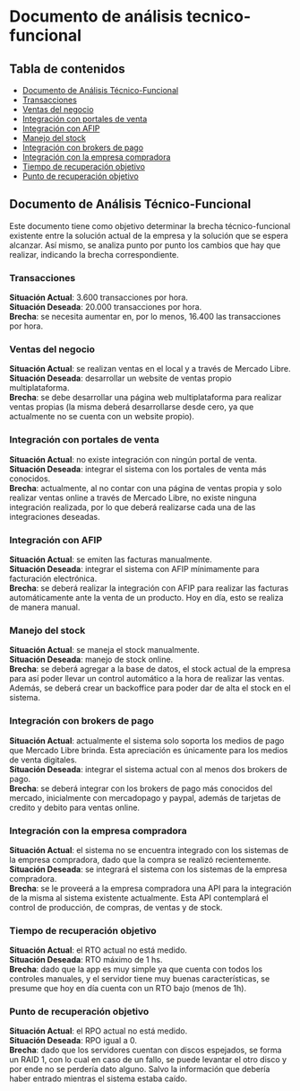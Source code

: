 # Documento de análisis tecnico-funcional

## Tabla de contenidos
- [Documento de Análisis Técnico-Funcional](#documento-de-análisis-técnico-funcional)
- [Transacciones](#Transacciones)
- [Ventas del negocio](#Ventas-del-negocio)
- [Integración con portales de venta](#Integración-con-portales-de-venta)
- [Integración con AFIP](#Integración-con-AFIP)
- [Manejo del stock](#Manejo-del-stock)
- [Integración con brokers de pago](#Integración-con-brokers-de-pago)
- [Integración con la empresa compradora](#Integración-con-la-empresa-compradora)
- [Tiempo de recuperación objetivo](#Tiempo-de-recuperación-objetivo)
- [Punto de recuperación objetivo](#Punto-de-recuperación-objetivo)

## Documento de Análisis Técnico-Funcional
Este documento tiene como objetivo determinar la brecha técnico-funcional existente entre la solución actual de la empresa y la solución que se espera alcanzar. Así mismo, se analiza punto por punto los cambios que hay que realizar, indicando la brecha correspondiente.

### Transacciones
**Situación Actual**: 3.600 transacciones por hora.  
**Situación Deseada**: 20.000 transacciones por hora.  
**Brecha**: se necesita aumentar en, por lo menos, 16.400 las transacciones por hora.  

### Ventas del negocio
**Situación Actual**: se realizan ventas en el local y a través de Mercado Libre.  
**Situación Deseada**: desarrollar un website de ventas propio multiplataforma.  
**Brecha**: se debe desarrollar una página web multiplataforma para realizar ventas propias (la misma deberá desarrollarse desde cero, ya que actualmente no se cuenta con un website propio).  

### Integración con portales de venta
**Situación Actual**: no existe integración con ningún portal de venta.  
**Situación Deseada**: integrar el sistema con los portales de venta más conocidos.  
**Brecha**: actualmente, al no contar con una página de ventas propia y solo realizar ventas online a través de Mercado Libre, no existe ninguna integración realizada, por lo que deberá realizarse cada una de las integraciones deseadas.  

### Integración con AFIP
**Situación Actual**: se emiten las facturas manualmente.  
**Situación Deseada**: integrar el sistema con AFIP mínimamente para facturación electrónica.  
**Brecha**: se deberá realizar la integración con AFIP para realizar las facturas automáticamente ante la venta de un producto. Hoy en día, esto se realiza de manera manual.  

### Manejo del stock
**Situación Actual**: se maneja el stock manualmente.  
**Situación Deseada**: manejo de stock online.  
**Brecha**: se deberá agregar a la base de datos, el stock actual de la empresa para así poder llevar un control automático a la hora de realizar las ventas. Además, se deberá crear un backoffice para poder dar de alta el stock en el sistema.  

### Integración con brokers de pago
**Situación Actual**: actualmente el sistema solo soporta los medios de pago que Mercado Libre brinda. Esta apreciación es únicamente para los medios de venta digitales.  
**Situación Deseada**: integrar el sistema actual con al menos dos brokers de pago.  
**Brecha**: se deberá integrar con los brokers de pago más conocidos del mercado, inicialmente con mercadopago y paypal, además de tarjetas de credito y debito para ventas online.  

### Integración con la empresa compradora
**Situación Actual**: el sistema no se encuentra integrado con los sistemas de la empresa compradora, dado que la compra se realizó recientemente.  
**Situación Deseada**: se integrará el sistema con los sistemas de la empresa compradora.  
**Brecha**: se le proveerá a la empresa compradora una API para la integración de la misma al sistema existente actualmente. Esta API contemplará el control de producción, de compras, de ventas y de stock.  

### Tiempo de recuperación objetivo
**Situación Actual**: el RTO actual no está medido.  
**Situación Deseada**: RTO máximo de 1 hs.  
**Brecha**: dado que la app es muy simple ya que cuenta con todos los controles manuales, y el servidor tiene muy buenas características, se presume que hoy en día cuenta con un RTO bajo (menos de 1h).  

### Punto de recuperación objetivo
**Situación Actual**: el RPO actual no está medido.  
**Situación Deseada**: RPO igual a 0.  
**Brecha**: dado que los servidores cuentan con discos espejados, se forma un RAID 1, con lo cual en caso de un fallo, se puede levantar el otro disco y por ende no se perdería dato alguno. Salvo la información que debería haber entrado mientras el sistema estaba caído.  